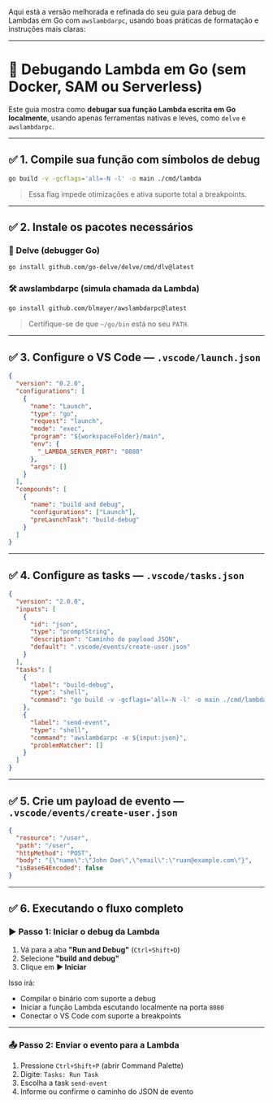 Aqui está a versão melhorada e refinada do seu guia para debug de Lambdas em Go com `awslambdarpc`, usando boas práticas de formatação e instruções mais claras:

---

# 🐞 Debugando Lambda em Go (sem Docker, SAM ou Serverless)

Este guia mostra como **debugar sua função Lambda escrita em Go localmente**, usando apenas ferramentas nativas e leves, como `delve` e `awslambdarpc`.

---

## ✅ 1. Compile sua função com símbolos de debug

```bash
go build -v -gcflags='all=-N -l' -o main ./cmd/lambda
```

> Essa flag impede otimizações e ativa suporte total a breakpoints.

---

## ✅ 2. Instale os pacotes necessários

### 🐛 Delve (debugger Go)

```bash
go install github.com/go-delve/delve/cmd/dlv@latest
```

### 🛠️ awslambdarpc (simula chamada da Lambda)

```bash
go install github.com/blmayer/awslambdarpc@latest
```

> Certifique-se de que `~/go/bin` está no seu `PATH`.

---

## ✅ 3. Configure o VS Code — `.vscode/launch.json`

```json
{
  "version": "0.2.0",
  "configurations": [
    {
      "name": "Launch",
      "type": "go",
      "request": "launch",
      "mode": "exec",
      "program": "${workspaceFolder}/main",
      "env": {
        "_LAMBDA_SERVER_PORT": "8080"
      },
      "args": []
    }
  ],
  "compounds": [
    {
      "name": "build and debug",
      "configurations": ["Launch"],
      "preLaunchTask": "build-debug"
    }
  ]
}
```

---

## ✅ 4. Configure as tasks — `.vscode/tasks.json`

```json
{
  "version": "2.0.0",
  "inputs": [
    {
      "id": "json",
      "type": "promptString",
      "description": "Caminho do payload JSON",
      "default": ".vscode/events/create-user.json"
    }
  ],
  "tasks": [
    {
      "label": "build-debug",
      "type": "shell",
      "command": "go build -v -gcflags='all=-N -l' -o main ./cmd/lambda"
    },
    {
      "label": "send-event",
      "type": "shell",
      "command": "awslambdarpc -e ${input:json}",
      "problemMatcher": []
    }
  ]
}
```

---

## ✅ 5. Crie um payload de evento — `.vscode/events/create-user.json`

```json
{
  "resource": "/user",
  "path": "/user",
  "httpMethod": "POST",
  "body": "{\"name\":\"John Doe\",\"email\":\"ruan@example.com\"}",
  "isBase64Encoded": false
}
```

---

## ✅ 6. Executando o fluxo completo

### ▶️ Passo 1: Iniciar o debug da Lambda

1. Vá para a aba **"Run and Debug"** (`Ctrl+Shift+D`)
2. Selecione **"build and debug"**
3. Clique em **▶️ Iniciar**

Isso irá:

* Compilar o binário com suporte a debug
* Iniciar a função Lambda escutando localmente na porta `8080`
* Conectar o VS Code com suporte a breakpoints

---

### 📤 Passo 2: Enviar o evento para a Lambda

1. Pressione `Ctrl+Shift+P` (abrir Command Palette)
2. Digite: `Tasks: Run Task`
3. Escolha a task `send-event`
4. Informe ou confirme o caminho do JSON de evento